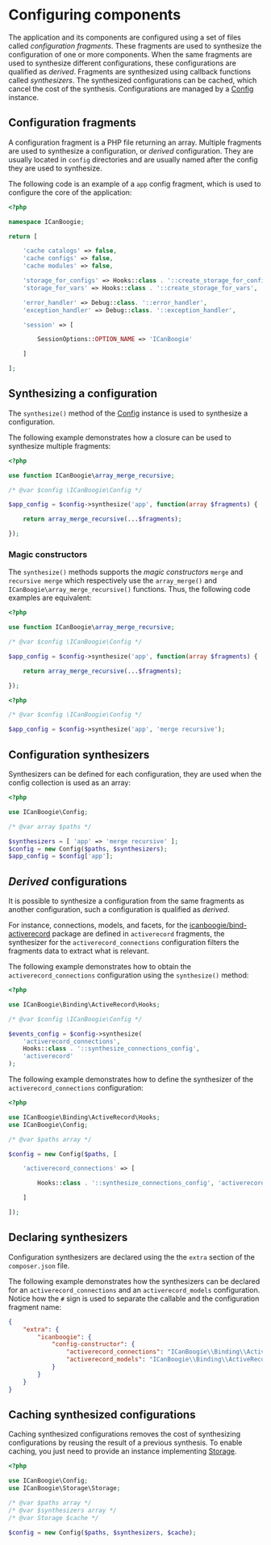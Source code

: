 # Configuring components

The application and its components are configured using a set of files called _configuration
fragments_. These fragments are used to synthesize the configuration of one or more components. When
the same fragments are used to synthesize different configurations, these configurations are
qualified as _derived_. Fragments are synthesized using callback functions called _synthesizers_.
The synthesized configurations can be cached, which cancel the cost of the synthesis. Configurations
are managed by a [Config][] instance.





## Configuration fragments

A configuration fragment is a PHP file returning an array. Multiple fragments are used to synthesize
a configuration, or _derived_ configuration. They are usually located in `config` directories and
are usually named after the config they are used to synthesize.

The following code is an example of a `app` config fragment, which is used to configure the core of
the application:

```php
<?php

namespace ICanBoogie;

return [

	'cache catalogs' => false,
	'cache configs' => false,
	'cache modules' => false,

	'storage_for_configs' => Hooks::class . '::create_storage_for_configs',
	'storage_for_vars' => Hooks::class . '::create_storage_for_vars',

	'error_handler' => Debug::class. '::error_handler',
	'exception_handler' => Debug::class. '::exception_handler',

	'session' => [

		SessionOptions::OPTION_NAME => 'ICanBoogie'

	]

];
```





## Synthesizing a configuration

The `synthesize()` method of the [Config][] instance is used to synthesize a configuration.

The following example demonstrates how a closure can be used to synthesize multiple fragments:

```php
<?php

use function ICanBoogie\array_merge_recursive;

/* @var $config \ICanBoogie\Config */

$app_config = $config->synthesize('app', function(array $fragments) {

	return array_merge_recursive(...$fragments);

});
```





### Magic constructors

The `synthesize()` methods supports the _magic constructors_ `merge` and `recursive merge` which
respectively use the `array_merge()` and `ICanBoogie\array_merge_recursive()` functions. Thus,
the following code examples are equivalent:

```php
<?php

use function ICanBoogie\array_merge_recursive;

/* @var $config \ICanBoogie\Config */

$app_config = $config->synthesize('app', function(array $fragments) {

	return array_merge_recursive(...$fragments);

});
```

```php
<?php

/* @var $config \ICanBoogie\Config */

$app_config = $config->synthesize('app', 'merge recursive');
```





## Configuration synthesizers

Synthesizers can be defined for each configuration, they are used when the config collection is
used as an array:
 
```php
<?php

use ICanBoogie\Config;

/* @var array $paths */

$synthesizers = [ 'app' => 'merge recursive' ];
$config = new Config($paths, $synthesizers);
$app_config = $config['app'];
```





## _Derived_ configurations

It is possible to synthesize a configuration from the same fragments as another configuration,
such a configuration is qualified as _derived_.

For instance, connections, models, and facets, for the [icanboogie/bind-activerecord][] package are
defined in `activerecord` fragments, the synthesizer for the `activerecord_connections`
configuration filters the fragments data to extract what is relevant.

The following example demonstrates how to obtain the `activerecord_connections` configuration using
the `synthesize()` method:

```php
<?php

use ICanBoogie\Binding\ActiveRecord\Hooks;

/* @var $config \ICanBoogie\Config */

$events_config = $config->synthesize(
	'activerecord_connections', 
	Hooks::class . '::synthesize_connections_config',
	'activerecord'
);
```

The following example demonstrates how to define the synthesizer of the `activerecord_connections`
configuration:

```php
<?php

use ICanBoogie\Binding\ActiveRecord\Hooks;
use ICanBoogie\Config;

/* @var $paths array */

$config = new Config($paths, [

	'activerecord_connections' => [ 

		Hooks::class . '::synthesize_connections_config', 'activerecord' 

	]

]);
```

## Declaring synthesizers

Configuration synthesizers are declared using the the `extra` section of the `composer.json` file.

The following example demonstrates how the synthesizers can be declared for an
`activerecord_connections` and an `activerecord_models` configuration. Notice how the `#` sign is
used to separate the callable and the configuration fragment name:

```json
{
	"extra": {
		"icanboogie": {
			"config-constructor": {
				"activerecord_connections": "ICanBoogie\\Binding\\ActiveRecord\\Hooks::synthesize_connections_config#activerecord",
				"activerecord_models": "ICanBoogie\\Binding\\ActiveRecord\\Hooks::synthesize_models_config#activerecord"
			}
		}
	}
}
```






## Caching synthesized configurations

Caching synthesized configurations removes the cost of synthesizing configurations by reusing the
result of a previous synthesis. To enable caching, you just need to provide an instance implementing
[Storage][].

```php
<?php

use ICanBoogie\Config;
use ICanBoogie\Storage\Storage;

/* @var $paths array */
/* @var $synthesizers array */
/* @var Storage $cache */

$config = new Config($paths, $synthesizers, $cache);
```





[icanboogie/bind-activerecord]: https://github.com/ICanBoogie/bind-activerecord
[Config]:                       http://api.icanboogie.org/config/1.1/class-ICanBoogie.Config.html
[Storage]:                      http://api.icanboogie.org/storage/2.0/class-ICanBoogie.Storage.Storage.html
